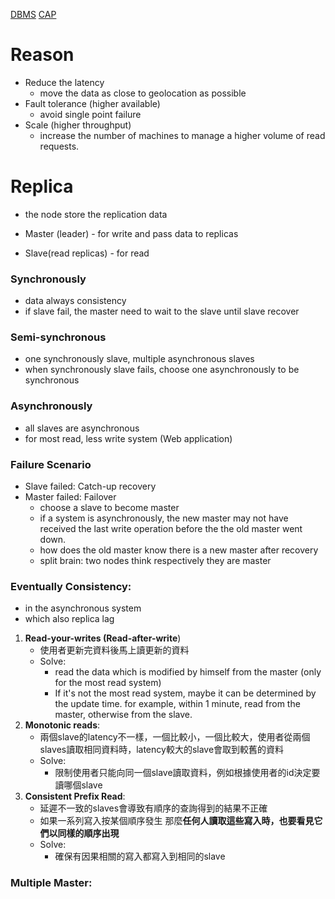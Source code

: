 [DBMS](DBMS.md)
[CAP](CAP.md)

# Reason

- Reduce the latency
	- move the data as close to geolocation as possible
- Fault tolerance (higher available)
	- avoid single point failure
- Scale (higher throughput)
	- increase the number of machines to manage a higher volume of read requests.

# Replica
- the node store the replication data

- Master (leader) - for write and pass data to replicas
- Slave(read replicas) - for read
### Synchronously
- data always consistency
- if slave fail, the master need to wait to the slave until slave recover
### Semi-synchronous
- one synchronously slave, multiple asynchronous slaves
- when synchronously slave fails, choose one asynchronously to be synchronous
### Asynchronously
- all slaves are asynchronous
- for most read, less write system (Web application)

### Failure Scenario
- Slave failed: Catch-up recovery
- Master failed: Failover
	- choose a slave to become master
	- if a system is asynchronously, the new master may not have received the last write operation before the the old master went down.
	- how does the old master know there is a new master after recovery
	- split brain: two nodes think respectively they are master

### Eventually Consistency:
- in the asynchronous system
- which also replica lag
1. **Read-your-writes (Read-after-write**)
	- 使用者更新完資料後馬上讀更新的資料
	- Solve:
		- read the data which is modified by himself  from the master (only for the most read system)
		- If it's not the most read system, maybe it can be determined by the update time. for example, within 1 minute, read from the master, otherwise from the slave.
2. **Monotonic reads**:
	- 兩個slave的latency不一樣，一個比較小，一個比較大，使用者從兩個slaves讀取相同資料時，latency較大的slave會取到較舊的資料
	- Solve:
		- 限制使用者只能向同一個slave讀取資料，例如根據使用者的id決定要讀哪個slave
3. **Consistent Prefix Read**:
	- 延遲不一致的slaves會導致有順序的查詢得到的結果不正確
	- 如果一系列寫入按某個順序發生 那麼**任何人讀取這些寫入時，也要看見它們以同樣的順序出現**
	- Solve:
		- 確保有因果相關的寫入都寫入到相同的slave

### Multiple Master:
	